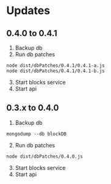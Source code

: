 # Updates

## 0.4.0 to 0.4.1

 1. Backup db
 2. Run db patches
  ```
  node dist/dbPatches/0.4.1/0.4.1-a.js
  node dist/dbPatches/0.4.1/0.4.1-b.js
  ```
3. Start blocks service
4. Start api 

## 0.3.x to 0.4.0

1. Backup db
  ```
  mongodump --db blockDB
  ```
2. Run db patches
  ```
  node dist/dbPatches/0.4.0.js
  ```
3. Start blocks service
4. Start api 
